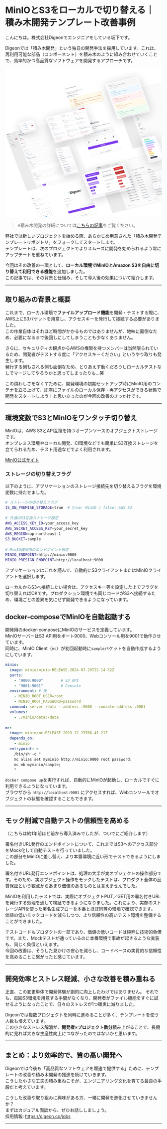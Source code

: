 # MinIOとS3をローカルで切り替える｜積み木開発テンプレート改善事例

こんにちは。株式会社Digeonでエンジニアをしている坂下です。

Digeonでは「積み木開発」という独自の開発手法を採用しています。これは、再利用可能な部品（コンポーネント）を積み木のように組み合わせていくことで、効率的かつ高品質なソフトウェアを開発するアプローチです。

![積み木開発のイメージ画像](../images/tsumiki-development.png)
> ※積み木開発の詳細については[こちらの記事](https://note.com/digeon/n/ne4c6d6f00b29)をご覧ください。

弊社では新しいプロジェクトを始める際、あらかじめ用意された「積み木開発テンプレートリポジトリ」をフォークしてスタートします。  
テンプレートは、次のプロジェクトでよりスムーズに開発を始められるよう常にアップデートを重ねています。

今回はその改善の一環として、**ローカル環境でMinIOとAmazon S3を自由に切り替えて利用できる機能**を追加しました。  
この記事では、その背景と仕組み、そして導入後の効果について紹介します。

---

## 取り組みの背景と概要

これまで、ローカル環境で**ファイルアップロード機能**を開発・テストする際に、AWS上にS3バケットを用意し、アクセスキーを発行して接続する必要がありました。  
この作業自体はそれほど時間がかかるものではありませんが、地味に面倒なため、必要になるまで後回しにしてしまうことも少なくありません。

さらに、セキュリティの観点からAWSの権限を持つメンバーは当然限られているため、開発者がテストする度に「アクセスキーください」というやり取りも発生します。  
発行する側もされる側も面倒なため、とりあえず動くだろうしローカルテストなしでマージしてやろうかと思ってしまったりも...笑

この煩わしさをなくすために、開発環境の初期セットアップ時にMinIO用のコンテナを立ち上げて、即座にファイルのローカル保存・再アクセスができる状態で開発をスタートしよう！と思い立ったのが今回の改善のきっかけです。

---

## 環境変数でS3とMinIOをワンタッチ切り替え

MinIOは、AWS S3とAPI互換を持つオープンソースのオブジェクトストレージです。  
オンプレミス環境やローカル開発、CI環境などでも簡単にS3互換ストレージを立てられるため、テスト用途などでよく利用されます。

[MinIO公式サイト](https://www.min.io/)

### ストレージの切り替えフラグ
以下のように、アプリケーションのストレージ接続先を切り替えるフラグを環境変数に持たせました。

```bash
# ストレージの切り替えフラグ
IS_ON_PREMISE_STORAGE=true  # true: MinIO / false: AWS S3

# 共通のS3互換ストレージ設定
AWS_ACCESS_KEY_ID=your_access_key
AWS_SECRET_ACCESS_KEY=your_secret_key
AWS_REGION=ap-northeast-1
S3_BUCKET=sample

# MinIO環境用のエンドポイント設定
MINIO_ENDPOINT=http://minio:9000
MINIO_PRESIGN_ENDPOINT=http://localhost:9000
```

アプリケーションはこれを読んで、自動的にS3クライアントまたはMinIOクライアントを選択します。

ローカルからS3へ接続したい場合は、アクセスキー等を設定した上でフラグを切り替えればOKです。プロダクション環境でも同じコードがS3へ接続するため、環境ごとの差異を気にせず開発できるようになっています。

## docker-composeでMinIOを自動起動する

開発用のdocker-composeにMinIOのサービスを定義しています。  
MinIOサーバーはS3 API用をポート9000、Webコンソール用を9001で動作させています。  
同時に、MinIO Client（`mc`）が初回起動時に`sample`バケットを自動作成するようにしています。

```yaml
minio:
  image: minio/minio:RELEASE.2024-07-29T22-14-52Z
  ports:
    - "9000:9000"        # S3 API
    - "9001:9001"        # Console
  environment: # 仮
    - MINIO_ROOT_USER=root
    - MINIO_ROOT_PASSWORD=password
  command: server /data --address :9000 --console-address :9001
  volumes:
    - ./minio/data:/data

mc:
  image: minio/mc:RELEASE.2023-12-23T08-47-21Z
  depends_on:
    - minio
  entrypoint: >
    /bin/sh -c "
    mc alias set myminio http://minio:9000 root password;
    mc mb myminio/sample;
    "
```

`docker compose up`を実行すれば、自動的にMinIOが起動し、ローカルですぐに利用できるようになっています。  
ブラウザから `http://localhost:9001` にアクセスすれば、Webコンソールでオブジェクトの状態を確認することもできます。

---

## モック削減で自動テストの信頼性を高める

（こちらは約1年前ほど前から導入済みでしたが、ついでにご紹介します）

署名付きURL発行のエンドポイントについて、これまではS3へのアクセス部分をMock化して自動テストを行っていました。  
この部分をMinIOに差し替え、より本番環境に近い形でテストできるようにしました。

署名付きURL発行エンドポイントは、処理の大半が実オブジェクトの操作部分です。そのため、実オブジェクト操作をモックしたテストは、プロダクト全体の品質保証という観点からあまり価値のあるものとは言えませんでした。

MinIOを利用したテストでは、実際にオブジェクトPUT／GET用の署名付きURLを発行する処理を通して検証できるようになりました。これにより、実際のストレージAPIを使った署名生成フローを本番とほぼ同等の環境で確認できます。  
価値の低いモックコードを減らしつつ、より信頼性の高いテスト環境を整備することができました。

テストコードもプロダクトの一部であり、価値の低いコードは純粋に技術的負債です。また、Mockテストが通っているのに本番環境で事故が起きるような実装も、同じく負債といえます。  
今回の改善は、そうした見かけの安心を減らし、コードベースの実質的な信頼性を高めることに繋がったと感じています。

---

## 開発効率とストレス軽減、小さな改善を積み重ねる

正直、この変更単体で開発体験が劇的に向上したわけではありません。
それでも、毎回S3環境を用意する手間がなくなり、開発者がファイル機能をすぐに試せるようになったことで、日々のストレスが1つ確実に減りました。

Digeonでは複数プロジェクトを同時に進めることが多く、テンプレートを使う人数も増えています。  
この小さなストレス解消が、**開発者×プロジェクト数分**積み上がることで、長期的に見れば大きな生産性向上につながったのではないかと思います。

---

## まとめ：より効率的で、質の高い開発へ

Digeonでは今後も「高品質なソフトウェアを爆速で提供する」ために、テンプレートの改善や積み木開発の推進を続けていきます。  
こうした小さな工夫の積み重ねこそが、エンジニアリング文化を育てる最良の手段だと考えています。

こうした改善や取り組みに興味がある方、一緒に開発を進化させていきませんか？  
まずはカジュアル面談から、ぜひお話ししましょう。  
採用情報: https://digeon.co/jobs

---

